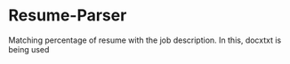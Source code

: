 # Resume-Parser
Matching percentage of resume with the job description. In this, docxtxt is being used
